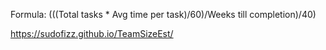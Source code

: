  Formula:
 (((Total tasks * Avg time per task)/60)/Weeks till completion)/40)
 
 https://sudofizz.github.io/TeamSizeEst/
